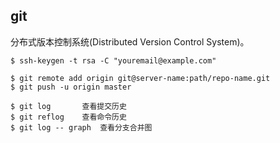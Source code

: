 ## git

分布式版本控制系统(Distributed Version Control System)。
```
$ ssh-keygen -t rsa -C "youremail@example.com"

$ git remote add origin git@server-name:path/repo-name.git
$ git push -u origin master

$ git log		查看提交历史
$ git reflog	查看命令历史
$ git log -- graph	查看分支合并图

```

